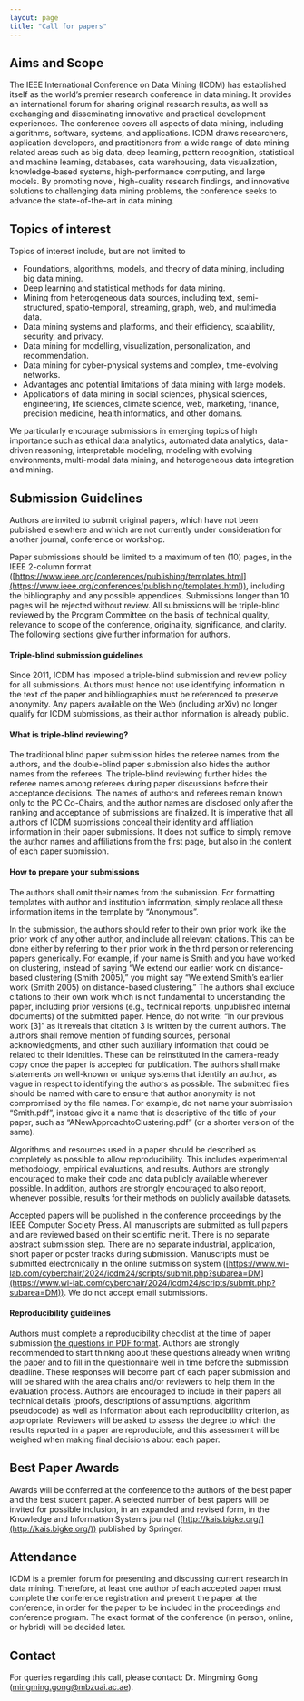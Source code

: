 ```yaml
---
layout: page 
title: "Call for papers"
---
```


## Aims and Scope

The IEEE International Conference on Data Mining (ICDM) has established itself as the world’s premier research conference in data mining. It provides an international forum for sharing original research results, as well as exchanging and disseminating innovative and practical development experiences. The conference covers all aspects of data mining, including algorithms, software, systems, and applications. ICDM draws researchers, application developers, and practitioners from a wide range of data mining related areas such as big data, deep learning, pattern recognition, statistical and machine learning, databases, data warehousing, data visualization, knowledge-based systems, high-performance computing, and large models. By promoting novel, high-quality research findings, and innovative solutions to challenging data mining problems, the conference seeks to advance the state-of-the-art in data mining. 

## Topics of interest

Topics of interest include, but are not limited to
- Foundations, algorithms, models, and theory of data mining, including big data mining.
- Deep learning and statistical methods for data mining.
- Mining from heterogeneous data sources, including text, semi-structured, spatio-temporal, streaming, graph, web, and multimedia data.
- Data mining systems and platforms, and their efficiency, scalability, security, and privacy.
- Data mining for modelling, visualization, personalization, and recommendation.
- Data mining for cyber-physical systems and complex, time-evolving networks.
- Advantages and potential limitations of data mining with large models.
- Applications of data mining in social sciences, physical sciences, engineering, life sciences, climate science, web, marketing, finance, precision medicine, health informatics, and other domains. 

We particularly encourage submissions in emerging topics of high importance such as ethical data analytics, automated data analytics, data-driven reasoning, interpretable modeling, modeling with evolving environments, multi-modal data mining, and heterogeneous data integration and mining. 


## Submission Guidelines

Authors are invited to submit original papers, which have not been published elsewhere and which are not currently under consideration for another journal, conference or workshop.

Paper submissions should be limited to a maximum of ten (10) pages, in the IEEE 2-column format ([https://www.ieee.org/conferences/publishing/templates.html](https://www.ieee.org/conferences/publishing/templates.html)), including the bibliography and any possible appendices. Submissions longer than 10 pages will be rejected without review. All submissions will be triple-blind reviewed by the Program Committee on the basis of technical quality, relevance to scope of the conference, originality, significance, and clarity. The following sections give further information for authors. 

#### Triple-blind submission guidelines

Since 2011, ICDM has imposed a triple-blind submission and review policy for all submissions. Authors must hence not use identifying information in the text of the paper and bibliographies must be referenced to preserve anonymity. Any papers available on the Web (including arXiv) no longer qualify for ICDM submissions, as their author information is already public. 

#### What is triple-blind reviewing?

The traditional blind paper submission hides the referee names from the authors, and the double-blind paper submission also hides the author names from the referees. The triple-blind reviewing further hides the referee names among referees during paper discussions before their acceptance decisions. The names of authors and referees remain known only to the PC Co-Chairs, and the author names are disclosed only after the ranking and acceptance of submissions are finalized. It is imperative that all authors of ICDM submissions conceal their identity and affiliation information in their paper submissions. It does not suffice to simply remove the author names and affiliations from the first page, but also in the content of each paper submission.

#### How to prepare your submissions

The authors shall omit their names from the submission. For formatting templates with author and institution information, simply replace all these information items in the template by “Anonymous”.

In the submission, the authors should refer to their own prior work like the prior work of any other author, and include all relevant citations. This can be done either by referring to their prior work in the third person or referencing papers generically. For example, if your name is Smith and you have worked on clustering, instead of saying “We extend our earlier work on distance-based clustering (Smith 2005),” you might say “We extend Smith’s earlier work (Smith 2005) on distance-based clustering.” The authors shall exclude citations to their own work which is not fundamental to understanding the paper, including prior versions (e.g., technical reports, unpublished internal documents) of the submitted paper. Hence, do not write: “In our previous work [3]” as it reveals that citation 3 is written by the current authors. The authors shall remove mention of funding sources, personal acknowledgments, and other such auxiliary information that could be related to their identities. These can be reinstituted in the camera-ready copy once the paper is accepted for publication. The authors shall make statements on well-known or unique systems that identify an author, as vague in respect to identifying the authors as possible. The submitted files should be named with care to ensure that author anonymity is not compromised by the file names. For example, do not name your submission “Smith.pdf”, instead give it a name that is descriptive of the title of your paper, such as “ANewApproachtoClustering.pdf” (or a shorter version of the same). 

Algorithms and resources used in a paper should be described as completely as possible to allow reproducibility. This includes experimental methodology, empirical evaluations, and results. Authors are strongly encouraged to make their code and data publicly available whenever possible. In addition, authors are strongly encouraged to also report, whenever possible, results for their methods on publicly available datasets. 

Accepted papers will be published in the conference proceedings by the IEEE Computer Society Press. All manuscripts are submitted as full papers and are reviewed based on their scientific merit. There is no separate abstract submission step. There are no separate industrial, application, short paper or poster tracks during submission. Manuscripts must be submitted electronically in the online submission system ([https://www.wi-lab.com/cyberchair/2024/icdm24/scripts/submit.php?subarea=DM](https://www.wi-lab.com/cyberchair/2024/icdm24/scripts/submit.php?subarea=DM)). We do not accept email submissions. 



#### Reproducibility guidelines

Authors must complete a reproducibility checklist at the time of paper submission [the questions in PDF format](https://www.cs.mcgill.ca/~jpineau/ReproducibilityChecklist-v2.0.pdf). Authors are strongly recommended to start thinking about these questions already when writing the paper and to fill in the questionnaire well in time before the submission deadline. These responses will become part of each paper submission and will be shared with the area chairs and/or reviewers to help them in the evaluation process. Authors are encouraged to include in their papers all technical details (proofs, descriptions of assumptions, algorithm pseudocode) as well as information about each reproducibility criterion, as appropriate. Reviewers will be asked to assess the degree to which the results reported in a paper are reproducible, and this assessment will be weighed when making final decisions about each paper. 

## Best Paper Awards

Awards will be conferred at the conference to the authors of the best paper and the best student paper. A selected number of best papers will be invited for possible inclusion, in an expanded and revised form, in the Knowledge and Information Systems journal ([http://kais.bigke.org/](http://kais.bigke.org/)) published by Springer. 

## Attendance

ICDM is a premier forum for presenting and discussing current research in data mining. Therefore, at least one author of each accepted paper must complete the conference registration and present the paper at the conference, in order for the paper to be included in the proceedings and conference program. The exact format of the conference (in person, online, or hybrid) will be decided later. 

## Contact

For queries regarding this call, please contact: Dr. Mingming Gong ([mingming.gong@mbzuai.ac.ae](Mingming.Gong@mbzuai.ac.ae)).